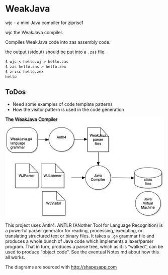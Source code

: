 # WeakJava

wjc - a mini Java compiler for ziprisc1

wjc the WeakJava compiler.

Compiles WeakJava code into zas assembly code.

the output (stdout) should be put into a `.zas` file.

```
$ wjc < hello.wj > hello.zas
$ zas hello.zas > hello.zex
$ zrisc hello.zex
hello
```

## ToDos

- Need some examples of code template patterns
- How the visitor pattern is used in the code generation

![WeakJava Compiler](docs/WeakJavaCompilerOverview.png)

This project uses Antlr4. ANTLR (ANother Tool for Language Recognition) is a powerful parser 
generator for reading, processing, executing, or translating structured text or binary files.
It takes a `.g4` grammar file and produces a whole bunch of Java code which implements a laxer/parser program. 
That in turn, produces a parse tree, which as it is "walked", can be used to produce "object code".
See the eventual Notes.md about how this all works.

The diagrams are sourced with http://shapesapp.com
